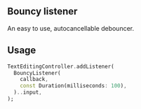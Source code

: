 ## Bouncy listener

An easy to use, autocancellable debouncer.

## Usage

```dart
TextEditingController.addListener(
  BouncyListener(
    callback,
    const Duration(milliseconds: 100),
  )..input,
);
```